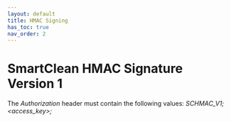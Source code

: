 ```yaml
---
layout: default
title: HMAC Signing             
has_toc: true
nav_order: 2
---
```


# SmartClean HMAC Signature Version 1

The _Authorization_ header must contain the following values:
*SCHMAC_V1;<access_key>;<signature>*
